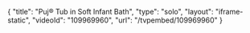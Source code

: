 {
    "title": "Puj&reg;  Tub in Soft Infant Bath",
    "type": "solo",
    "layout": "iframe-static",
    "videoId": "109969960",
    "url": "\/tvpembed\/109969960"
}